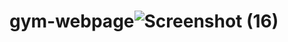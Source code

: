 # gym-webpage![Screenshot (16)](https://user-images.githubusercontent.com/120121507/206503654-137a493d-b0d5-4e42-9c21-053e299db33a.png)
